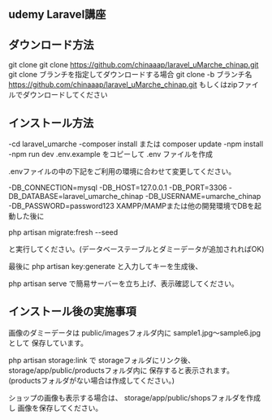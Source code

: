 ## udemy Laravel講座

## ダウンロード方法
git clone
git clone https://github.com/chinaaap/laravel_uMarche_chinap.git
git clone ブランチを指定してダウンロードする場合
git clone -b ブランチ名 https://github.com/chinaaap/laravel_uMarche_chinap.git
もしくはzipファイルでダウンロードしてください

## インストール方法
-cd laravel_umarche
-composer install または composer update
-npm install
-npm run dev
.env.example をコピーして .env ファイルを作成

.envファイルの中の下記をご利用の環境に合わせて変更してください。

-DB_CONNECTION=mysql
-DB_HOST=127.0.0.1
-DB_PORT=3306
-DB_DATABASE=laravel_umarche_chinap
-DB_USERNAME=umarche_chinap
-DB_PASSWORD=password123
XAMPP/MAMPまたは他の開発環境でDBを起動した後に

php artisan migrate:fresh --seed

と実行してください。(データベーステーブルとダミーデータが追加されればOK)

最後に php artisan key:generate と入力してキーを生成後、

php artisan serve で簡易サーバーを立ち上げ、表示確認してください。

## インストール後の実施事項

画像のダミーデータは
public/imagesフォルダ内に
sample1.jpg～sample6.jpg として
保存しています。

php artisan storage:link で
storageフォルダにリンク後、
storage/app/public/productsフォルダ内に
保存すると表示されます。
(productsフォルダがない場合は作成してください。)

ショップの画像も表示する場合は、
storage/app/public/shopsフォルダを作成し
画像を保存してください。